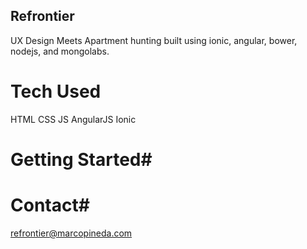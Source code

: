 ## Refrontier ##

UX Design Meets Apartment hunting built using ionic, angular, bower, nodejs, and mongolabs.

# Tech Used #

HTML
CSS
JS
AngularJS
Ionic

# Getting Started#

# Contact#

refrontier@marcopineda.com